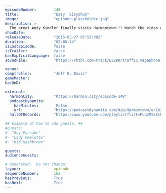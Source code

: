 ```yaml
---
episodeNumber:        148
title:                "Easy, Sisyphus"
image:                "episode-placeholder.jpg"
description: >
  The great Andy Kindler finally visits Harmontown!!! Watch the video at harmontown.com/live and become a member!
showDate:             
releaseDate:          "2015-05-27 07:53:00Z"
duration:             "02:05:34"
isLostEpisode:        false
isTrailer:            false
hasExplicitLanguage:  false
soundFile:            "https://chtbl.com/track/E2288/traffic.megaphone.fm/STA9127618283.mp3?updated=1561766439"

venue:                
comptroller:          "Jeff B. Davis"
gameMaster:           
hasDnD:               

external:
  harmonCity:         "https://harmon.city/episode-148"
  podcastDynamite:
    hasMinutes:        False
    url:              "https://podcastdynamite.com/#/p/Harmontown/e/163/148"
  hallOfRecords:      "https://www.youtube.com/playlist?list=PLqxM5x81hNObpASCG-DSZGnLmir2wsFDJ"

## Example of how to add guests: ##
#guests:
#- "Guy Pancake"
#- "Lady Omelette"
#- "Kid Hashbrown"

guests:
audienceGuests:

# Generated.  Do not change:
layout:               episode
sequenceNumber:       163
hasPrevious:          True
hasNext:              True
---
```


<!-- The episode description will be rendered here -->
<!-- Add your content below here -->

